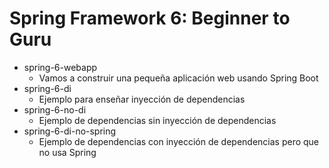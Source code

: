 # Spring Framework 6: Beginner to Guru

- spring-6-webapp
  - Vamos a construir una pequeña aplicación web usando Spring Boot
- spring-6-di
  - Ejemplo para enseñar inyección de dependencias
- spring-6-no-di
  - Ejemplo de dependencias sin inyección de dependencias
- spring-6-di-no-spring
  - Ejemplo de dependencias con inyección de dependencias pero que no usa Spring